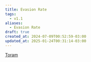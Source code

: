 ```yaml
---
title: Evasion Rate
tags:
  - v1.1
aliases:
  - Evasion Rate
draft: true
created_at: 2024-07-09T00:52:59-03:00
updated_at: 2025-01-24T00:31:14-03:00
---
```


[Toram](content/entrada/2024/07/26/Toram.md)

